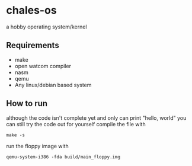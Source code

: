 # chales-os
a hobby operating system/kernel
## Requirements
- make
- open watcom compiler
- nasm
- qemu
- Any linux/debian based system
## How to run
although the code isn't complete yet and only can print "hello, world" you can still try the code out for yourself
compile the file with 
```
make -s
```
run the floppy image with
```
qemu-system-i386 -fda build/main_floppy.img
```
